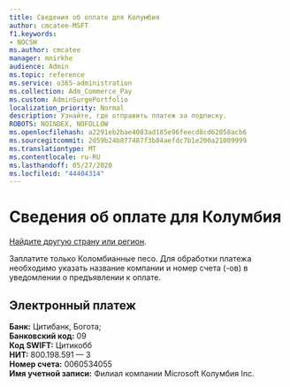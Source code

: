 ```yaml
---
title: Сведения об оплате для Колумбия
author: cmcatee-MSFT
f1.keywords:
- NOCSH
ms.author: cmcatee
manager: mnirkhe
audience: Admin
ms.topic: reference
ms.service: o365-administration
ms.collection: Adm_Commerce_Pay
ms.custom: AdminSurgePortfolio
localization_priority: Normal
description: Узнайте, где отправить платеж за подписку.
ROBOTS: NOINDEX, NOFOLLOW
ms.openlocfilehash: a2291eb2bae4083ad185e96feecd8cd62058acb6
ms.sourcegitcommit: 2d59b24b877487f3b84aefdc7b1e200a21009999
ms.translationtype: MT
ms.contentlocale: ru-RU
ms.lasthandoff: 05/27/2020
ms.locfileid: "44404314"
---
```

# <a name="payment-information-for-colombia"></a>Сведения об оплате для Колумбия

[Найдите другую страну или регион](../billing-and-payments/pay-for-your-subscription.md).

Заплатите только Коломбианные песо. Для обработки платежа необходимо указать название компании и номер счета (-ов) в уведомлении о предъявлении к оплате.

## <a name="electronic-funds-transfer"></a>Электронный платеж

**Банк:** Цитибанк, Богота;  
**Банковский код:** 09  
**Код SWIFT:** Цитикобб  
**НИТ:** 800.198.591 — 3  
**Номер счета:** 0060534055  
**Имя учетной записи:** Филиал компании Microsoft Колумбия Inc.   